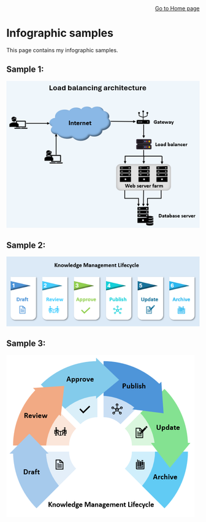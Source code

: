 <div style="text-align: right">
<a href="https://rkaruvath.github.io/WorkSamples/index.html">Go to Home page</a>
</div>

# Infographic samples
This page contains my infographic samples.

## Sample 1:
![Load Balancing Architecture](/Images/LoadBalancing_Architecture.png)

## Sample 2:
![Knowledge Management Lifecycle Sample 1](/Images/Knowledge_Management_Lifecycle_Sample2.png)

## Sample 3:
![Knowledge Management Lifecycle Sample 2](/Images/Knowledge_Management_Lifecycle.png)